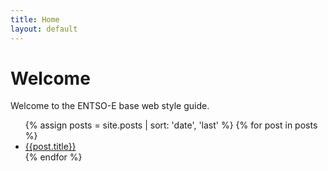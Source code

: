```yaml
---
title: Home
layout: default
---
```


# Welcome

Welcome to the ENTSO-E base web style guide.


<ul>
    {% assign posts = site.posts | sort: 'date', 'last' %}
    {% for post in posts  %}
    <li class="keyline-bottom"><a class="pad2 block" href="{{post.url}}">{{post.title}}</a></li>
    {% endfor %}
</ul>